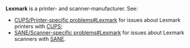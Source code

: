 **Lexmark** is a printer- and scanner-manufacturer. See:

*   [CUPS/Printer-specific problems#Lexmark](/index.php/CUPS/Printer-specific_problems#Lexmark "CUPS/Printer-specific problems") for issues about Lexmark printers with [CUPS](/index.php/CUPS "CUPS");
*   [SANE/Scanner-specific problems#Lexmark](/index.php/SANE/Scanner-specific_problems#Lexmark "SANE/Scanner-specific problems") for issues about Lexmark scanners with [SANE](/index.php/SANE "SANE").